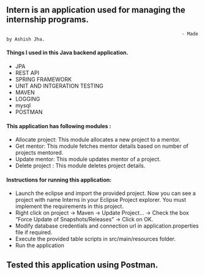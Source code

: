 ## Intern is an application used for managing the internship programs. 
                                                                    - Made by Ashish Jha.

#### Things I used in this Java backend application.

* JPA
* REST API
* SPRING FRAMEWORK
* UNIT AND INTGERATION TESTING
* MAVEN
* LOGGING
* mysql
* POSTMAN

#### This application has following modules :

* Allocate project:  This module allocates a new project to a mentor.
* Get mentor:   This module fetches mentor details based on number of projects mentored.
* Update mentor:  This module updates mentor of a project.
* Delete project :  This module deletes project details.

#### Instructions for running this application:

* Launch the eclipse and import the provided project. Now you can see a project with name Interns in your Eclipse Project explorer. You must implement the requirements in this project.
* Right click on project → Maven → Update Project… → Check the box “Force Update of Snapshots/Releases” → Click on OK.
* Modify database credentials and connection url in application.properties file if required.
* Execute the provided table scripts in src/main/resources folder.
* Run the application

## Tested this application using Postman.
